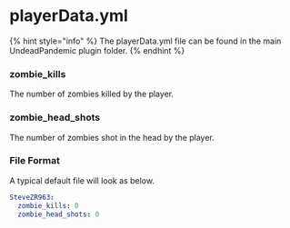 # playerData.yml

{% hint style="info" %}
The playerData.yml file can be found in the main UndeadPandemic plugin folder.&#x20;
{% endhint %}

### zombie\_kills

The number of zombies killed by the player.

### zombie\_head\_shots

The number of zombies shot in the head by the player.

### File Format

A typical default file will look as below.

```yaml
SteveZR963:
  zombie_kills: 0
  zombie_head_shots: 0
```

